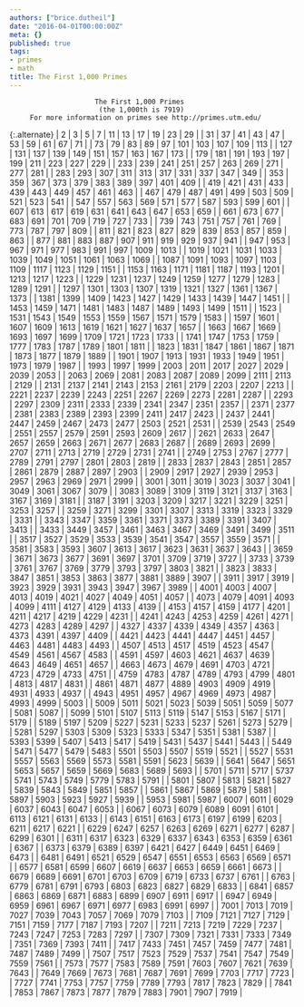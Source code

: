 ```yaml
---
authors: ["brice.dutheil"]
date: "2016-04-01T00:00:00Z"
meta: {}
published: true
tags:
- primes
- math
title: The First 1,000 Primes
---
```



                         The First 1,000 Primes
                          (the 1,000th is 7919)
         For more information on primes see http://primes.utm.edu/

<div class="table-wrapper" markdown="block">

{:.alternate}
|    2 |    3 |    5 |    7 |   11 |   13 |   17 |   19 |   23 |   29 |
|   31 |   37 |   41 |   43 |   47 |   53 |   59 |   61 |   67 |   71 |
|   73 |   79 |   83 |   89 |   97 |  101 |  103 |  107 |  109 |  113 |
|  127 |  131 |  137 |  139 |  149 |  151 |  157 |  163 |  167 |  173 |
|  179 |  181 |  191 |  193 |  197 |  199 |  211 |  223 |  227 |  229 |
|  233 |  239 |  241 |  251 |  257 |  263 |  269 |  271 |  277 |  281 |
|  283 |  293 |  307 |  311 |  313 |  317 |  331 |  337 |  347 |  349 |
|  353 |  359 |  367 |  373 |  379 |  383 |  389 |  397 |  401 |  409 |
|  419 |  421 |  431 |  433 |  439 |  443 |  449 |  457 |  461 |  463 |
|  467 |  479 |  487 |  491 |  499 |  503 |  509 |  521 |  523 |  541 |
|  547 |  557 |  563 |  569 |  571 |  577 |  587 |  593 |  599 |  601 |
|  607 |  613 |  617 |  619 |  631 |  641 |  643 |  647 |  653 |  659 |
|  661 |  673 |  677 |  683 |  691 |  701 |  709 |  719 |  727 |  733 |
|  739 |  743 |  751 |  757 |  761 |  769 |  773 |  787 |  797 |  809 |
|  811 |  821 |  823 |  827 |  829 |  839 |  853 |  857 |  859 |  863 |
|  877 |  881 |  883 |  887 |  907 |  911 |  919 |  929 |  937 |  941 |
|  947 |  953 |  967 |  971 |  977 |  983 |  991 |  997 | 1009 | 1013 |
| 1019 | 1021 | 1031 | 1033 | 1039 | 1049 | 1051 | 1061 | 1063 | 1069 |
| 1087 | 1091 | 1093 | 1097 | 1103 | 1109 | 1117 | 1123 | 1129 | 1151 |
| 1153 | 1163 | 1171 | 1181 | 1187 | 1193 | 1201 | 1213 | 1217 | 1223 |
| 1229 | 1231 | 1237 | 1249 | 1259 | 1277 | 1279 | 1283 | 1289 | 1291 |
| 1297 | 1301 | 1303 | 1307 | 1319 | 1321 | 1327 | 1361 | 1367 | 1373 |
| 1381 | 1399 | 1409 | 1423 | 1427 | 1429 | 1433 | 1439 | 1447 | 1451 |
| 1453 | 1459 | 1471 | 1481 | 1483 | 1487 | 1489 | 1493 | 1499 | 1511 |
| 1523 | 1531 | 1543 | 1549 | 1553 | 1559 | 1567 | 1571 | 1579 | 1583 |
| 1597 | 1601 | 1607 | 1609 | 1613 | 1619 | 1621 | 1627 | 1637 | 1657 |
| 1663 | 1667 | 1669 | 1693 | 1697 | 1699 | 1709 | 1721 | 1723 | 1733 |
| 1741 | 1747 | 1753 | 1759 | 1777 | 1783 | 1787 | 1789 | 1801 | 1811 |
| 1823 | 1831 | 1847 | 1861 | 1867 | 1871 | 1873 | 1877 | 1879 | 1889 |
| 1901 | 1907 | 1913 | 1931 | 1933 | 1949 | 1951 | 1973 | 1979 | 1987 |
| 1993 | 1997 | 1999 | 2003 | 2011 | 2017 | 2027 | 2029 | 2039 | 2053 |
| 2063 | 2069 | 2081 | 2083 | 2087 | 2089 | 2099 | 2111 | 2113 | 2129 |
| 2131 | 2137 | 2141 | 2143 | 2153 | 2161 | 2179 | 2203 | 2207 | 2213 |
| 2221 | 2237 | 2239 | 2243 | 2251 | 2267 | 2269 | 2273 | 2281 | 2287 |
| 2293 | 2297 | 2309 | 2311 | 2333 | 2339 | 2341 | 2347 | 2351 | 2357 |
| 2371 | 2377 | 2381 | 2383 | 2389 | 2393 | 2399 | 2411 | 2417 | 2423 |
| 2437 | 2441 | 2447 | 2459 | 2467 | 2473 | 2477 | 2503 | 2521 | 2531 |
| 2539 | 2543 | 2549 | 2551 | 2557 | 2579 | 2591 | 2593 | 2609 | 2617 |
| 2621 | 2633 | 2647 | 2657 | 2659 | 2663 | 2671 | 2677 | 2683 | 2687 |
| 2689 | 2693 | 2699 | 2707 | 2711 | 2713 | 2719 | 2729 | 2731 | 2741 |
| 2749 | 2753 | 2767 | 2777 | 2789 | 2791 | 2797 | 2801 | 2803 | 2819 |
| 2833 | 2837 | 2843 | 2851 | 2857 | 2861 | 2879 | 2887 | 2897 | 2903 |
| 2909 | 2917 | 2927 | 2939 | 2953 | 2957 | 2963 | 2969 | 2971 | 2999 |
| 3001 | 3011 | 3019 | 3023 | 3037 | 3041 | 3049 | 3061 | 3067 | 3079 |
| 3083 | 3089 | 3109 | 3119 | 3121 | 3137 | 3163 | 3167 | 3169 | 3181 |
| 3187 | 3191 | 3203 | 3209 | 3217 | 3221 | 3229 | 3251 | 3253 | 3257 |
| 3259 | 3271 | 3299 | 3301 | 3307 | 3313 | 3319 | 3323 | 3329 | 3331 |
| 3343 | 3347 | 3359 | 3361 | 3371 | 3373 | 3389 | 3391 | 3407 | 3413 |
| 3433 | 3449 | 3457 | 3461 | 3463 | 3467 | 3469 | 3491 | 3499 | 3511 |
| 3517 | 3527 | 3529 | 3533 | 3539 | 3541 | 3547 | 3557 | 3559 | 3571 |
| 3581 | 3583 | 3593 | 3607 | 3613 | 3617 | 3623 | 3631 | 3637 | 3643 |
| 3659 | 3671 | 3673 | 3677 | 3691 | 3697 | 3701 | 3709 | 3719 | 3727 |
| 3733 | 3739 | 3761 | 3767 | 3769 | 3779 | 3793 | 3797 | 3803 | 3821 |
| 3823 | 3833 | 3847 | 3851 | 3853 | 3863 | 3877 | 3881 | 3889 | 3907 |
| 3911 | 3917 | 3919 | 3923 | 3929 | 3931 | 3943 | 3947 | 3967 | 3989 |
| 4001 | 4003 | 4007 | 4013 | 4019 | 4021 | 4027 | 4049 | 4051 | 4057 |
| 4073 | 4079 | 4091 | 4093 | 4099 | 4111 | 4127 | 4129 | 4133 | 4139 |
| 4153 | 4157 | 4159 | 4177 | 4201 | 4211 | 4217 | 4219 | 4229 | 4231 |
| 4241 | 4243 | 4253 | 4259 | 4261 | 4271 | 4273 | 4283 | 4289 | 4297 |
| 4327 | 4337 | 4339 | 4349 | 4357 | 4363 | 4373 | 4391 | 4397 | 4409 |
| 4421 | 4423 | 4441 | 4447 | 4451 | 4457 | 4463 | 4481 | 4483 | 4493 |
| 4507 | 4513 | 4517 | 4519 | 4523 | 4547 | 4549 | 4561 | 4567 | 4583 |
| 4591 | 4597 | 4603 | 4621 | 4637 | 4639 | 4643 | 4649 | 4651 | 4657 |
| 4663 | 4673 | 4679 | 4691 | 4703 | 4721 | 4723 | 4729 | 4733 | 4751 |
| 4759 | 4783 | 4787 | 4789 | 4793 | 4799 | 4801 | 4813 | 4817 | 4831 |
| 4861 | 4871 | 4877 | 4889 | 4903 | 4909 | 4919 | 4931 | 4933 | 4937 |
| 4943 | 4951 | 4957 | 4967 | 4969 | 4973 | 4987 | 4993 | 4999 | 5003 |
| 5009 | 5011 | 5021 | 5023 | 5039 | 5051 | 5059 | 5077 | 5081 | 5087 |
| 5099 | 5101 | 5107 | 5113 | 5119 | 5147 | 5153 | 5167 | 5171 | 5179 |
| 5189 | 5197 | 5209 | 5227 | 5231 | 5233 | 5237 | 5261 | 5273 | 5279 |
| 5281 | 5297 | 5303 | 5309 | 5323 | 5333 | 5347 | 5351 | 5381 | 5387 |
| 5393 | 5399 | 5407 | 5413 | 5417 | 5419 | 5431 | 5437 | 5441 | 5443 |
| 5449 | 5471 | 5477 | 5479 | 5483 | 5501 | 5503 | 5507 | 5519 | 5521 |
| 5527 | 5531 | 5557 | 5563 | 5569 | 5573 | 5581 | 5591 | 5623 | 5639 |
| 5641 | 5647 | 5651 | 5653 | 5657 | 5659 | 5669 | 5683 | 5689 | 5693 |
| 5701 | 5711 | 5717 | 5737 | 5741 | 5743 | 5749 | 5779 | 5783 | 5791 |
| 5801 | 5807 | 5813 | 5821 | 5827 | 5839 | 5843 | 5849 | 5851 | 5857 |
| 5861 | 5867 | 5869 | 5879 | 5881 | 5897 | 5903 | 5923 | 5927 | 5939 |
| 5953 | 5981 | 5987 | 6007 | 6011 | 6029 | 6037 | 6043 | 6047 | 6053 |
| 6067 | 6073 | 6079 | 6089 | 6091 | 6101 | 6113 | 6121 | 6131 | 6133 |
| 6143 | 6151 | 6163 | 6173 | 6197 | 6199 | 6203 | 6211 | 6217 | 6221 |
| 6229 | 6247 | 6257 | 6263 | 6269 | 6271 | 6277 | 6287 | 6299 | 6301 |
| 6311 | 6317 | 6323 | 6329 | 6337 | 6343 | 6353 | 6359 | 6361 | 6367 |
| 6373 | 6379 | 6389 | 6397 | 6421 | 6427 | 6449 | 6451 | 6469 | 6473 |
| 6481 | 6491 | 6521 | 6529 | 6547 | 6551 | 6553 | 6563 | 6569 | 6571 |
| 6577 | 6581 | 6599 | 6607 | 6619 | 6637 | 6653 | 6659 | 6661 | 6673 |
| 6679 | 6689 | 6691 | 6701 | 6703 | 6709 | 6719 | 6733 | 6737 | 6761 |
| 6763 | 6779 | 6781 | 6791 | 6793 | 6803 | 6823 | 6827 | 6829 | 6833 |
| 6841 | 6857 | 6863 | 6869 | 6871 | 6883 | 6899 | 6907 | 6911 | 6917 |
| 6947 | 6949 | 6959 | 6961 | 6967 | 6971 | 6977 | 6983 | 6991 | 6997 |
| 7001 | 7013 | 7019 | 7027 | 7039 | 7043 | 7057 | 7069 | 7079 | 7103 |
| 7109 | 7121 | 7127 | 7129 | 7151 | 7159 | 7177 | 7187 | 7193 | 7207 |
| 7211 | 7213 | 7219 | 7229 | 7237 | 7243 | 7247 | 7253 | 7283 | 7297 |
| 7307 | 7309 | 7321 | 7331 | 7333 | 7349 | 7351 | 7369 | 7393 | 7411 |
| 7417 | 7433 | 7451 | 7457 | 7459 | 7477 | 7481 | 7487 | 7489 | 7499 |
| 7507 | 7517 | 7523 | 7529 | 7537 | 7541 | 7547 | 7549 | 7559 | 7561 |
| 7573 | 7577 | 7583 | 7589 | 7591 | 7603 | 7607 | 7621 | 7639 | 7643 |
| 7649 | 7669 | 7673 | 7681 | 7687 | 7691 | 7699 | 7703 | 7717 | 7723 |
| 7727 | 7741 | 7753 | 7757 | 7759 | 7789 | 7793 | 7817 | 7823 | 7829 |
| 7841 | 7853 | 7867 | 7873 | 7877 | 7879 | 7883 | 7901 | 7907 | 7919 |

</div>


